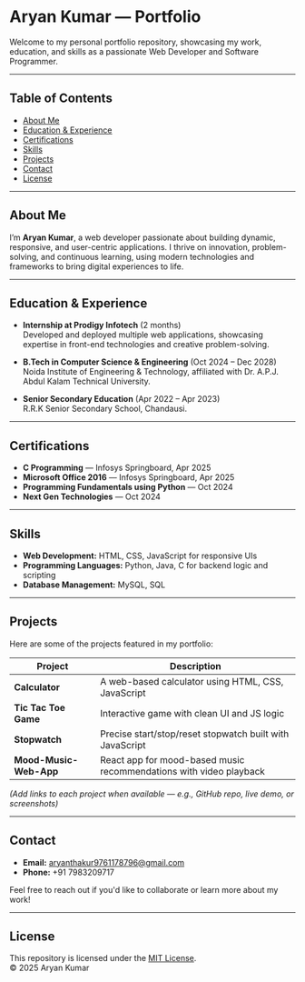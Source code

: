 # Aryan Kumar — Portfolio

Welcome to my personal portfolio repository, showcasing my work, education, and skills as a passionate Web Developer and Software Programmer.

---

##  Table of Contents

- [About Me](#about-me)  
- [Education & Experience](#education--experience)  
- [Certifications](#certifications)  
- [Skills](#skills)  
- [Projects](#projects)  
- [Contact](#contact)  
- [License](#license)

---

## About Me

I’m **Aryan Kumar**, a web developer passionate about building dynamic, responsive, and user-centric applications. I thrive on innovation, problem-solving, and continuous learning, using modern technologies and frameworks to bring digital experiences to life.

---

## Education & Experience

- **Internship at Prodigy Infotech** (2 months)  
  Developed and deployed multiple web applications, showcasing expertise in front-end technologies and creative problem-solving.

- **B.Tech in Computer Science & Engineering** (Oct 2024 – Dec 2028)  
  Noida Institute of Engineering & Technology, affiliated with Dr. A.P.J. Abdul Kalam Technical University.

- **Senior Secondary Education** (Apr 2022 – Apr 2023)  
  R.R.K Senior Secondary School, Chandausi.

---

## Certifications

- **C Programming** — Infosys Springboard, Apr 2025  
- **Microsoft Office 2016** — Infosys Springboard, Apr 2025  
- **Programming Fundamentals using Python** — Oct 2024  
- **Next Gen Technologies** — Oct 2024

---

## Skills

- **Web Development:** HTML, CSS, JavaScript for responsive UIs  
- **Programming Languages:** Python, Java, C for backend logic and scripting  
- **Database Management:** MySQL, SQL

---

## Projects

Here are some of the projects featured in my portfolio:

| Project | Description |
|--------|---------|
| **Calculator** | A web-based calculator using HTML, CSS, JavaScript |
| **Tic Tac Toe Game** | Interactive game with clean UI and JS logic |
| **Stopwatch** | Precise start/stop/reset stopwatch built with JavaScript |
| **Mood-Music-Web-App** | React app for mood-based music recommendations with video playback |

*(Add links to each project when available — e.g., GitHub repo, live demo, or screenshots)*

---

## Contact

- **Email:** aryanthakur9761178796@gmail.com  
- **Phone:** +91 7983209717

Feel free to reach out if you'd like to collaborate or learn more about my work!

---

## License

This repository is licensed under the [MIT License](https://opensource.org/licenses/MIT).  
© 2025 Aryan Kumar
